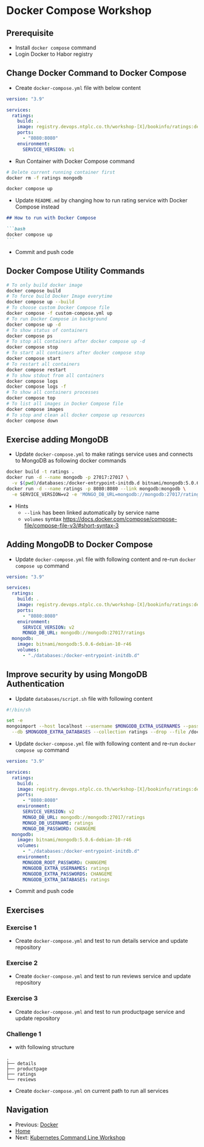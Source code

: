# Docker Compose Workshop

## Prerequisite

* Install `docker compose` command
* Login Docker to Habor registry

## Change Docker Command to Docker Compose

* Create `docker-compose.yml` file with below content

```yaml
version: "3.9"

services:
  ratings:
    build: .
    image: registry.devops.ntplc.co.th/workshop-[X]/bookinfo/ratings:dev
    ports:
      - "8080:8080"
    environment:
      SERVICE_VERSION: v1
```

* Run Container with Docker Compose command

```bash
# Delete current running container first
docker rm -f ratings mongodb

docker compose up
```

* Update `README.md` by changing how to run rating service with Docker Compose instead

````markdown
## How to run with Docker Compose

```bash
docker compose up
```
````

* Commit and push code

## Docker Compose Utility Commands

```bash
# To only build docker image
docker compose build
# To force build Docker Image everytime
docker compose up --build
# To choose custom Docker Compose file
docker compose -f custom-compose.yml up
# To run Docker Compose in background
docker compose up -d
# To show status of containers
docker compose ps
# To stop all containers after docker compose up -d
docker compose stop
# To start all containers after docker compose stop
docker compose start
# To restart all containers
docker compose restart
# To show stdout from all containers
docker compose logs
docker compose logs -f
# To show all containers processes
docker compose top
# To list all images in Docker Compose file
docker compose images
# To stop and clean all docker compose up resources
docker compose down
```

## Exercise adding MongoDB

* Update `docker-compose.yml` to make ratings service uses and connects to MongoDB as following docker commands

```bash
docker build -t ratings .
docker run -d --name mongodb -p 27017:27017 \
  -v $(pwd)/databases:/docker-entrypoint-initdb.d bitnami/mongodb:5.0.6-debian-10-r46
docker run -d --name ratings -p 8080:8080 --link mongodb:mongodb \
  -e SERVICE_VERSION=v2 -e 'MONGO_DB_URL=mongodb://mongodb:27017/ratings' ratings
```

* Hints
  * `--link` has been linked automatically by service name
  * `volumes` syntax <https://docs.docker.com/compose/compose-file/compose-file-v3/#short-syntax-3>

## Adding MongoDB to Docker Compose

* Update `docker-compose.yml` file with following content and re-run `docker compose up` command

```yaml
version: "3.9"

services:
  ratings:
    build: .
    image: registry.devops.ntplc.co.th/workshop-[X]/bookinfo/ratings:dev
    ports:
      - "8080:8080"
    environment:
      SERVICE_VERSION: v2
      MONGO_DB_URL: mongodb://mongodb:27017/ratings
  mongodb:
    image: bitnami/mongodb:5.0.6-debian-10-r46
    volumes:
      - "./databases:/docker-entrypoint-initdb.d"
```

## Improve security by using MongoDB Authentication

* Update `databases/script.sh` file with following content

```bash
#!/bin/sh

set -e
mongoimport --host localhost --username $MONGODB_EXTRA_USERNAMES --password $MONGODB_EXTRA_PASSWORDS \
  --db $MONGODB_EXTRA_DATABASES --collection ratings --drop --file /docker-entrypoint-initdb.d/ratings_data.json
```

* Update `docker-compose.yml` file with following content and re-run `docker compose up` command

```yaml
version: "3.9"

services:
  ratings:
    build: .
    image: registry.devops.ntplc.co.th/workshop-[X]/bookinfo/ratings:dev
    ports:
      - "8080:8080"
    environment:
      SERVICE_VERSION: v2
      MONGO_DB_URL: mongodb://mongodb:27017/ratings
      MONGO_DB_USERNAME: ratings
      MONGO_DB_PASSWORD: CHANGEME
  mongodb:
    image: bitnami/mongodb:5.0.6-debian-10-r46
    volumes:
      - "./databases:/docker-entrypoint-initdb.d"
    environment:
      MONGODB_ROOT_PASSWORD: CHANGEME
      MONGODB_EXTRA_USERNAMES: ratings
      MONGODB_EXTRA_PASSWORDS: CHANGEME
      MONGODB_EXTRA_DATABASES: ratings
```

* Commit and push code

## Exercises

### Exercise 1

* Create `docker-compose.yml` and test to run details service and update repository

### Exercise 2

* Create `docker-compose.yml` and test to run reviews service and update repository

### Exercise 3

* Create `docker-compose.yml` and test to run productpage service and update repository

### Challenge 1

* with following structure

```tree
.
├── details
├── productpage
├── ratings
└── reviews
```

* Create `docker-compose.yml` on current path to run all services

## Navigation

* Previous: [Docker](03-docker.md)
* [Home](../README.md)
* Next: [Kubernetes Command Line Workshop](05-k8s-cli.md)
